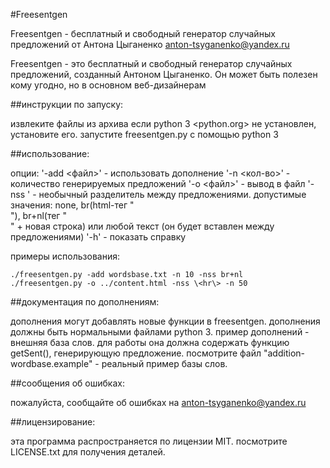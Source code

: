 #Freesentgen

Freesentgen - бесплатный и свободный генератор случайных предложений от Антона Цыганенко <anton-tsyganenko@yandex.ru>

Freesentgen - это бесплатный и свободный генератор случайных предложений, созданный Антоном Цыганенко.
Он может быть полезен кому угодно, но в основном веб-дизайнерам

##инструкции по запуску:

извлеките файлы из архива
если python 3 <python.org> не установлен, установите его.
запустите freesentgen.py с помощью python 3

##использование:

опции:
'-add <файл>'   - использовать дополнение
'-n <кол-во>'   - количество генерируемых предложений
'-o <файл>'     - вывод в файл
'-nss <value>'  - необычный разделитель между предложениями. допустимые значения: none, br(html-тег "<br>"), br+nl(тег "<br>" + новая строка) или любой текст (он будет вставлен между предложениями)
'-h'            - показать справку

примеры использования:

	./freesentgen.py -add wordsbase.txt -n 10 -nss br+nl
	./freesentgen.py -o ../content.html -nss \<hr\> -n 50

##документация по дополнениям:

дополнения могут добавлять новые функции в freesentgen.
дополнения должны быть нормальными файлами python 3.
пример дополнений - внешняя база слов. для работы она должна содержать функцию getSent(), генерирующую предложение.
посмотрите файл "addition-wordbase.example" - реальный пример базы слов.

##сообщения об ошибках:

пожалуйста, сообщайте об ошибках на anton-tsyganenko@yandex.ru

##лицензирование:

эта программа распространяется по лицензии MIT. посмотрите LICENSE.txt для получения деталей.
